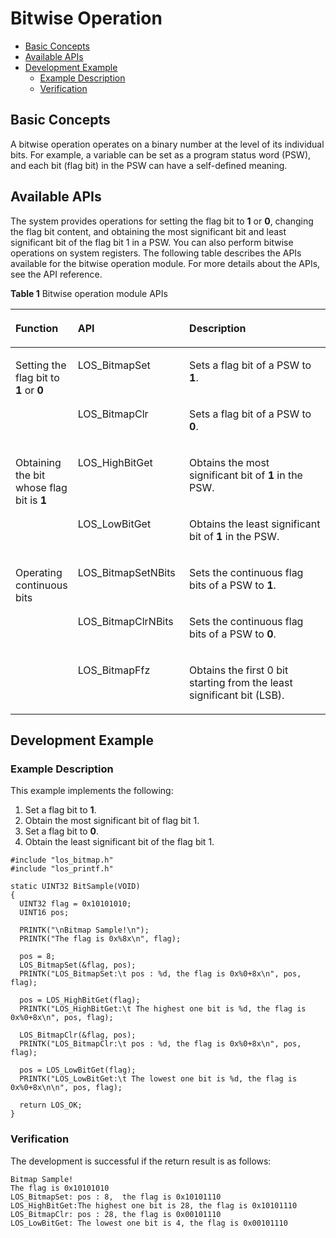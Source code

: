 # Bitwise Operation<a name="EN-US_TOPIC_0000001078588212"></a>

-   [Basic Concepts](#section1990715203418)
-   [Available APIs](#section848334511411)
-   [Development Example](#section67569495514)
    -   [Example Description](#section33551554391)
    -   [Verification](#section8931859194)


## Basic Concepts<a name="section1990715203418"></a>

A bitwise operation operates on a binary number at the level of its individual bits. For example, a variable can be set as a program status word \(PSW\), and each bit \(flag bit\) in the PSW can have a self-defined meaning.

## Available APIs<a name="section848334511411"></a>

The system provides operations for setting the flag bit to  **1**  or  **0**, changing the flag bit content, and obtaining the most significant bit and least significant bit of the flag bit 1 in a PSW. You can also perform bitwise operations on system registers. The following table describes the APIs available for the bitwise operation module. For more details about the APIs, see the API reference.

**Table  1**  Bitwise operation module APIs

<a name="table148791521769"></a>
<table><thead align="left"><tr id="row13880624615"><th class="cellrowborder" valign="top" width="16.89168916891689%" id="mcps1.2.4.1.1"><p id="p1587119571763"><a name="p1587119571763"></a><a name="p1587119571763"></a>Function</p>
</th>
<th class="cellrowborder" valign="top" width="35.54355435543554%" id="mcps1.2.4.1.2"><p id="p38714577610"><a name="p38714577610"></a><a name="p38714577610"></a>API</p>
</th>
<th class="cellrowborder" valign="top" width="47.56475647564757%" id="mcps1.2.4.1.3"><p id="p108711657563"><a name="p108711657563"></a><a name="p108711657563"></a>Description</p>
</th>
</tr>
</thead>
<tbody><tr id="row18801722069"><td class="cellrowborder" rowspan="2" valign="top" width="16.89168916891689%" headers="mcps1.2.4.1.1 "><p id="p108717579612"><a name="p108717579612"></a><a name="p108717579612"></a>Setting the flag bit to <strong id="b129301229122320"><a name="b129301229122320"></a><a name="b129301229122320"></a>1</strong> or <strong id="b1899463182312"><a name="b1899463182312"></a><a name="b1899463182312"></a>0</strong></p>
</td>
<td class="cellrowborder" valign="top" width="35.54355435543554%" headers="mcps1.2.4.1.2 "><p id="p88717574616"><a name="p88717574616"></a><a name="p88717574616"></a>LOS_BitmapSet</p>
</td>
<td class="cellrowborder" valign="top" width="47.56475647564757%" headers="mcps1.2.4.1.3 "><p id="p16871957668"><a name="p16871957668"></a><a name="p16871957668"></a>Sets a flag bit of a PSW to <strong id="b1283195411179"><a name="b1283195411179"></a><a name="b1283195411179"></a>1</strong>.</p>
</td>
</tr>
<tr id="row38805219612"><td class="cellrowborder" valign="top" headers="mcps1.2.4.1.1 "><p id="p68713574610"><a name="p68713574610"></a><a name="p68713574610"></a>LOS_BitmapClr</p>
</td>
<td class="cellrowborder" valign="top" headers="mcps1.2.4.1.2 "><p id="p14871155718618"><a name="p14871155718618"></a><a name="p14871155718618"></a>Sets a flag bit of a PSW to <strong id="b15267438112312"><a name="b15267438112312"></a><a name="b15267438112312"></a>0</strong>.</p>
</td>
</tr>
<tr id="row16880112663"><td class="cellrowborder" rowspan="2" valign="top" width="16.89168916891689%" headers="mcps1.2.4.1.1 "><p id="p158710579615"><a name="p158710579615"></a><a name="p158710579615"></a>Obtaining the bit whose flag bit is <strong id="b58742415239"><a name="b58742415239"></a><a name="b58742415239"></a>1</strong></p>
</td>
<td class="cellrowborder" valign="top" width="35.54355435543554%" headers="mcps1.2.4.1.2 "><p id="p1787145718612"><a name="p1787145718612"></a><a name="p1787145718612"></a>LOS_HighBitGet</p>
</td>
<td class="cellrowborder" valign="top" width="47.56475647564757%" headers="mcps1.2.4.1.3 "><p id="p168713571468"><a name="p168713571468"></a><a name="p168713571468"></a>Obtains the most significant bit of <strong id="b485014714235"><a name="b485014714235"></a><a name="b485014714235"></a>1</strong> in the PSW.</p>
</td>
</tr>
<tr id="row138803219613"><td class="cellrowborder" valign="top" headers="mcps1.2.4.1.1 "><p id="p15871957467"><a name="p15871957467"></a><a name="p15871957467"></a>LOS_LowBitGet</p>
</td>
<td class="cellrowborder" valign="top" headers="mcps1.2.4.1.2 "><p id="p148719571569"><a name="p148719571569"></a><a name="p148719571569"></a>Obtains the least significant bit of <strong id="b9907125542319"><a name="b9907125542319"></a><a name="b9907125542319"></a>1</strong> in the PSW.</p>
</td>
</tr>
<tr id="row0880182168"><td class="cellrowborder" rowspan="3" valign="top" width="16.89168916891689%" headers="mcps1.2.4.1.1 "><p id="p10871957265"><a name="p10871957265"></a><a name="p10871957265"></a>Operating continuous bits</p>
</td>
<td class="cellrowborder" valign="top" width="35.54355435543554%" headers="mcps1.2.4.1.2 "><p id="p787185717616"><a name="p787185717616"></a><a name="p787185717616"></a>LOS_BitmapSetNBits</p>
</td>
<td class="cellrowborder" valign="top" width="47.56475647564757%" headers="mcps1.2.4.1.3 "><p id="p10871135714613"><a name="p10871135714613"></a><a name="p10871135714613"></a>Sets the continuous flag bits of a PSW to <strong id="b145631313234"><a name="b145631313234"></a><a name="b145631313234"></a>1</strong>.</p>
</td>
</tr>
<tr id="row12881728619"><td class="cellrowborder" valign="top" headers="mcps1.2.4.1.1 "><p id="p18710575615"><a name="p18710575615"></a><a name="p18710575615"></a>LOS_BitmapClrNBits</p>
</td>
<td class="cellrowborder" valign="top" headers="mcps1.2.4.1.2 "><p id="p1387145711610"><a name="p1387145711610"></a><a name="p1387145711610"></a>Sets the continuous flag bits of a PSW to <strong id="b185031722103115"><a name="b185031722103115"></a><a name="b185031722103115"></a>0</strong>.</p>
</td>
</tr>
<tr id="row4881192262"><td class="cellrowborder" valign="top" headers="mcps1.2.4.1.1 "><p id="p1987155714611"><a name="p1987155714611"></a><a name="p1987155714611"></a>LOS_BitmapFfz</p>
</td>
<td class="cellrowborder" valign="top" headers="mcps1.2.4.1.2 "><p id="p187115571369"><a name="p187115571369"></a><a name="p187115571369"></a>Obtains the first 0 bit starting from the least significant bit (LSB).</p>
</td>
</tr>
</tbody>
</table>

## Development Example<a name="section67569495514"></a>

### Example Description<a name="section33551554391"></a>

This example implements the following:

1.  Set a flag bit to  **1**.
2.  Obtain the most significant bit of flag bit 1.
3.  Set a flag bit to  **0**.
4.  Obtain the least significant bit of the flag bit 1.

```
#include "los_bitmap.h"
#include "los_printf.h"

static UINT32 BitSample(VOID)
{
  UINT32 flag = 0x10101010;
  UINT16 pos;

  PRINTK("\nBitmap Sample!\n");
  PRINTK("The flag is 0x%8x\n", flag);

  pos = 8;
  LOS_BitmapSet(&flag, pos);
  PRINTK("LOS_BitmapSet:\t pos : %d, the flag is 0x%0+8x\n", pos, flag);

  pos = LOS_HighBitGet(flag);
  PRINTK("LOS_HighBitGet:\t The highest one bit is %d, the flag is 0x%0+8x\n", pos, flag);

  LOS_BitmapClr(&flag, pos);
  PRINTK("LOS_BitmapClr:\t pos : %d, the flag is 0x%0+8x\n", pos, flag);

  pos = LOS_LowBitGet(flag);
  PRINTK("LOS_LowBitGet:\t The lowest one bit is %d, the flag is 0x%0+8x\n\n", pos, flag);

  return LOS_OK;
}
```

### Verification<a name="section8931859194"></a>

The development is successful if the return result is as follows:

```
Bitmap Sample!
The flag is 0x10101010
LOS_BitmapSet: pos : 8,  the flag is 0x10101110
LOS_HighBitGet:The highest one bit is 28, the flag is 0x10101110
LOS_BitmapClr: pos : 28, the flag is 0x00101110
LOS_LowBitGet: The lowest one bit is 4, the flag is 0x00101110
```

